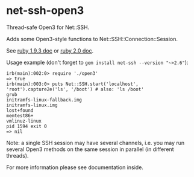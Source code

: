 net-ssh-open3
=============

Thread-safe Open3 for Net::SSH.

Adds some Open3-style functions to Net::SSH::Connection::Session.

See [ruby 1.9.3 doc](http://www.ruby-doc.org/stdlib-1.9.3/libdoc/open3/rdoc/Open3.html)
or [ruby 2.0 doc](http://www.ruby-doc.org/stdlib-2.0/libdoc/open3/rdoc/Open3.html).

Usage example (don't forget to `gem install net-ssh --version "~>2.6"`):

    irb(main):002:0> require './open3'
    => true
    irb(main):003:0> puts Net::SSH.start('localhost', 'root').capture2e('ls', '/boot') # also: 'ls /boot'
	grub
	initramfs-linux-fallback.img
	initramfs-linux.img
	lost+found
	memtest86+
	vmlinuz-linux
	pid 1594 exit 0
	=> nil

Note: a single SSH session may have several channels, i.e. you may run several Open3 methods on the same session in parallel (in different threads).

For more information please see documentation inside.
